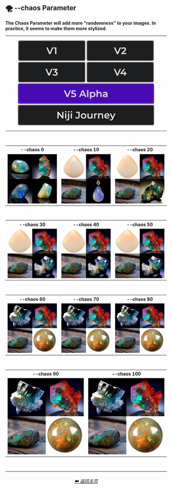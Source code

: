 <h2>🌪 --chaos Parameter</h2>
<b>The Chaos Parameter will add more "randomness" to your images. In practice, it seems to make them more stylized.</b>
<br>

<hr><!--------------->

<div align="center">

[<img src="/Images/Repo_Parts/Buttons/Version_Buttons/button_version_V1_inactive.webp?raw=true" alt="MidJourney V1" height="64" />](/Pages/MJ_V1/Comparison_Pages/Parameters/Chaos_Comparison.md)
[<img src="/Images/Repo_Parts/Buttons/Version_Buttons/button_version_V2_inactive.webp?raw=true" alt="MidJourney V2" height="64" />](/Pages/MJ_V2/Comparison_Pages/Parameters/Chaos_Comparison.md)
[<img src="/Images/Repo_Parts/Buttons/Version_Buttons/button_version_V3_inactive.webp?raw=true" alt="MidJourney V3" height="64" />](/Pages/MJ_V3/Comparison_Pages/Parameters/Chaos_Comparison.md)
[<img src="/Images/Repo_Parts/Buttons/Version_Buttons/button_version_V4_inactive.webp?raw=true" alt="MidJourney V4" height="64" />](/Pages/MJ_V4/Comparison_Pages/Parameters/Chaos_Comparison/Chaos_Comparison.md)
<br>
[<img src="/Images/Repo_Parts/Buttons/Version_Buttons/button_version_V5_Alpha_active_half.webp?raw=true" alt="MidJourney V5" height="64" />](/Pages/MJ_V5/Comparison_Pages/Parameters/Chaos_Comparison.md)
[<img src="/Images/Repo_Parts/Buttons/Version_Buttons/button_version_niji_inactive_half.webp?raw=true" alt="Niji Journey" height="64" />](/Pages/Niji_Journey/Comparison_Pages/Parameters/Chaos_Comparison.md)

</div>

<hr>
<br>

<div align="center">

<table>
	<tr align=center valign=middle>
		<th>--chaos 0</th>
		<th>--chaos 10</th>
		<th>--chaos 20</th>
	</tr>
	<tr align=center valign=middle>
		<td>
			<img src="/Images/MJ_V5/V5_Alpha_1/Comparison_Page_Images/Chaos_Comparison/Opal_chaos_0.webp?raw=true" width="256" />
		</td>
		<td>
			<img src="/Images/MJ_V5/V5_Alpha_1/Comparison_Page_Images/Chaos_Comparison/Opal_chaos_10.webp?raw=true" width="256" />
		</td>
		<td>
			<img src="/Images/MJ_V5/V5_Alpha_1/Comparison_Page_Images/Chaos_Comparison/Opal_chaos_20.webp?raw=true" width="256" />
		</td>
	</tr>
</table>

<br>

<table>
	<tr align=center valign=middle>
		<th>--chaos 30</th>
		<th>--chaos 40</th>
		<th>--chaos 50</th>
	</tr>
	<tr align=center valign=middle>
		<td>
			<img src="/Images/MJ_V5/V5_Alpha_1/Comparison_Page_Images/Chaos_Comparison/Opal_chaos_30.webp?raw=true" width="256" />
		</td>
		<td>
			<img src="/Images/MJ_V5/V5_Alpha_1/Comparison_Page_Images/Chaos_Comparison/Opal_chaos_40.webp?raw=true" width="256" />
		</td>
		<td>
			<img src="/Images/MJ_V5/V5_Alpha_1/Comparison_Page_Images/Chaos_Comparison/Opal_chaos_50.webp?raw=true" width="256" />
		</td>
	</tr>
</table>

<br>

<table>
	<tr align=center valign=middle>
		<th>--chaos 60</th>
		<th>--chaos 70</th>
		<th>--chaos 80</th>
	</tr>
	<tr align=center valign=middle>
		<td>
			<img src="/Images/MJ_V5/V5_Alpha_1/Comparison_Page_Images/Chaos_Comparison/Opal_chaos_60.webp?raw=true" width="256" />
		</td>
		<td>
			<img src="/Images/MJ_V5/V5_Alpha_1/Comparison_Page_Images/Chaos_Comparison/Opal_chaos_70.webp?raw=true" width="256" />
		</td>
		<td>
			<img src="/Images/MJ_V5/V5_Alpha_1/Comparison_Page_Images/Chaos_Comparison/Opal_chaos_80.webp?raw=true" width="256" />
		</td>
	</tr>
</table>

<br>

<table>
	<tr align=center valign=middle>
		<th>--chaos 90</th>
		<th>--chaos 100</th>
	</tr>
	<tr align=center valign=middle>
		<td>
			<img src="/Images/MJ_V5/V5_Alpha_1/Comparison_Page_Images/Chaos_Comparison/Opal_chaos_90.webp?raw=true" width="256" />
		</td>
		<td>
			<img src="/Images/MJ_V5/V5_Alpha_1/Comparison_Page_Images/Chaos_Comparison/Opal_chaos_100.webp?raw=true" width="256" />
		</td>
	</tr>
</table>

</div>

<br>

<hr><!--------------->
<div align="center">
<h6><a href="/README.md">⬅ 返回主页</a></h6>
</div>